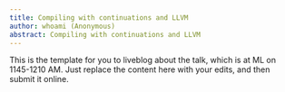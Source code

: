```yaml
---
title: Compiling with continuations and LLVM
author: whoami (Anonymous)
abstract: Compiling with continuations and LLVM
---
```


This is the template for you to liveblog about the talk,
which is at ML on 1145-1210 AM.  Just replace the content here
with your edits, and then submit it online.
